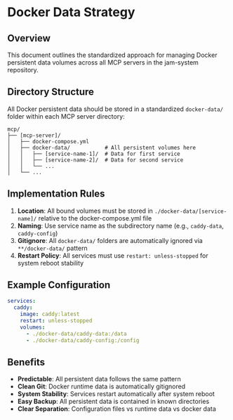 # Docker Data Strategy

## Overview

This document outlines the standardized approach for managing Docker persistent data volumes across all MCP servers in the jam-system repository.

## Directory Structure

All Docker persistent data should be stored in a standardized `docker-data/` folder within each MCP server directory:

```
mcp/
├── [mcp-server]/
│   ├── docker-compose.yml
│   ├── docker-data/           # All persistent volumes here
│   │   ├── [service-name-1]/  # Data for first service
│   │   ├── [service-name-2]/  # Data for second service
│   │   └── ...
│   └── ...
```

## Implementation Rules

1. **Location**: All bound volumes must be stored in `./docker-data/[service-name]/` relative to the docker-compose.yml file
2. **Naming**: Use service name as the subdirectory name (e.g., `caddy-data`, `caddy-config`)
3. **Gitignore**: All `docker-data/` folders are automatically ignored via `**/docker-data/` pattern
4. **Restart Policy**: All services must use `restart: unless-stopped` for system reboot stability

## Example Configuration

```yaml
services:
  caddy:
    image: caddy:latest
    restart: unless-stopped
    volumes:
      - ./docker-data/caddy-data:/data
      - ./docker-data/caddy-config:/config
```

## Benefits

- **Predictable**: All persistent data follows the same pattern
- **Clean Git**: Docker runtime data is automatically gitignored
- **System Stability**: Services restart automatically after system reboot
- **Easy Backup**: All persistent data is contained in known directories
- **Clear Separation**: Configuration files vs runtime data vs docker data